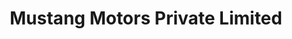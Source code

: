 ---
title: "Mustang Motors Private Limited"
url: /kochi/mustang-motors-private-limited/
shop: Autowerkstatt
---